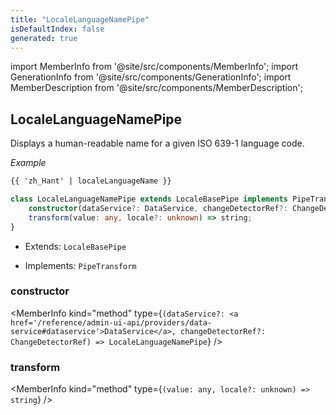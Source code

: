 ```yaml
---
title: "LocaleLanguageNamePipe"
isDefaultIndex: false
generated: true
---
```

<!-- This file was generated from the Vendure source. Do not modify. Instead, re-run the "docs:build" script -->
import MemberInfo from '@site/src/components/MemberInfo';
import GenerationInfo from '@site/src/components/GenerationInfo';
import MemberDescription from '@site/src/components/MemberDescription';


## LocaleLanguageNamePipe

<GenerationInfo sourceFile="packages/admin-ui/src/lib/core/src/shared/pipes/locale-language-name.pipe.ts" sourceLine="18" packageName="@vendure/admin-ui" />

Displays a human-readable name for a given ISO 639-1 language code.

*Example*

```HTML
{{ 'zh_Hant' | localeLanguageName }}
```

```ts title="Signature"
class LocaleLanguageNamePipe extends LocaleBasePipe implements PipeTransform {
    constructor(dataService?: DataService, changeDetectorRef?: ChangeDetectorRef)
    transform(value: any, locale?: unknown) => string;
}
```
* Extends: <code>LocaleBasePipe</code>


* Implements: <code>PipeTransform</code>



<div className="members-wrapper">

### constructor

<MemberInfo kind="method" type={`(dataService?: <a href='/reference/admin-ui-api/providers/data-service#dataservice'>DataService</a>, changeDetectorRef?: ChangeDetectorRef) => LocaleLanguageNamePipe`}   />


### transform

<MemberInfo kind="method" type={`(value: any, locale?: unknown) => string`}   />




</div>
